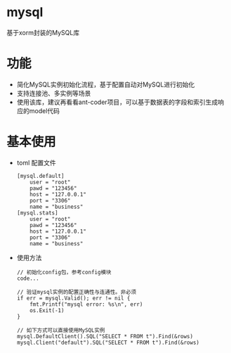 # mysql
基于xorm封装的MySQL库


# 功能
 - 简化MySQL实例初始化流程，基于配置自动对MySQL进行初始化
 - 支持连接池、多实例等场景
 - 使用该库，建议再看看ant-coder项目，可以基于数据表的字段和索引生成响应的model代码


# 基本使用
 - toml 配置文件
    ```
    [mysql.default]
        user = "root"
        pawd = "123456"
        host = "127.0.0.1"
        port = "3306"
        name = "business"
    [mysql.stats]
        user = "root"
        pawd = "123456"
        host = "127.0.0.1"
        port = "3306"
        name = "business"
    ```

 - 使用方法
	```golang
    // 初始化config包，参考config模块
    code...

    // 验证mysql实例的配置正确性与连通性。非必须
    if err = mysql.Valid(); err != nil {
        fmt.Printf("mysql error: %s\n", err)
        os.Exit(-1)
    }

    // 如下方式可以直接使用MySQL实例
    mysql.DefaultClient().SQL("SELECT * FROM t").Find(&rows)
    mysql.Client("default").SQL("SELECT * FROM t").Find(&rows)
    ```
